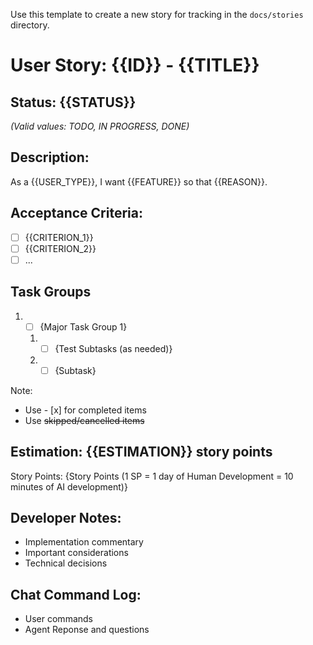 Use this template to create a new story for tracking in the `docs/stories` directory. 

# User Story: {{ID}} - {{TITLE}}

## Status: {{STATUS}}  
*(Valid values: TODO, IN PROGRESS, DONE)*

## Description:

As a {{USER_TYPE}}, I want {{FEATURE}} so that {{REASON}}.

## Acceptance Criteria:

- [ ] {{CRITERION_1}}
- [ ] {{CRITERION_2}}
- [ ] ...

## Task Groups

1. - [ ] {Major Task Group 1}
   1. - [ ] {Test Subtasks (as needed)}
   2. - [ ] {Subtask}

Note:
- Use - [x] for completed items
- Use ~~skipped/cancelled items~~

## Estimation: {{ESTIMATION}} story points

Story Points: {Story Points (1 SP = 1 day of Human Development = 10 minutes of AI development)}

## Developer Notes:

- Implementation commentary
- Important considerations
- Technical decisions

## Chat Command Log:

- User commands
- Agent Reponse and questions
